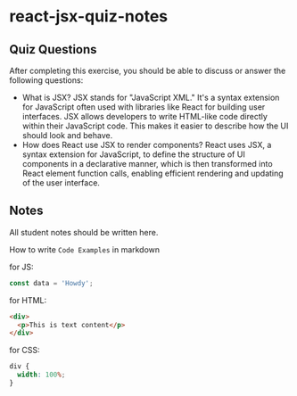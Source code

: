 # react-jsx-quiz-notes

## Quiz Questions

After completing this exercise, you should be able to discuss or answer the following questions:

- What is JSX?
  JSX stands for "JavaScript XML." It's a syntax extension for JavaScript often used with libraries like React for building user interfaces. JSX allows developers to write HTML-like code directly within their JavaScript code. This makes it easier to describe how the UI should look and behave.
- How does React use JSX to render components?
  React uses JSX, a syntax extension for JavaScript, to define the structure of UI components in a declarative manner, which is then transformed into React element function calls, enabling efficient rendering and updating of the user interface.

## Notes

All student notes should be written here.

How to write `Code Examples` in markdown

for JS:

```javascript
const data = 'Howdy';
```

for HTML:

```html
<div>
  <p>This is text content</p>
</div>
```

for CSS:

```css
div {
  width: 100%;
}
```
